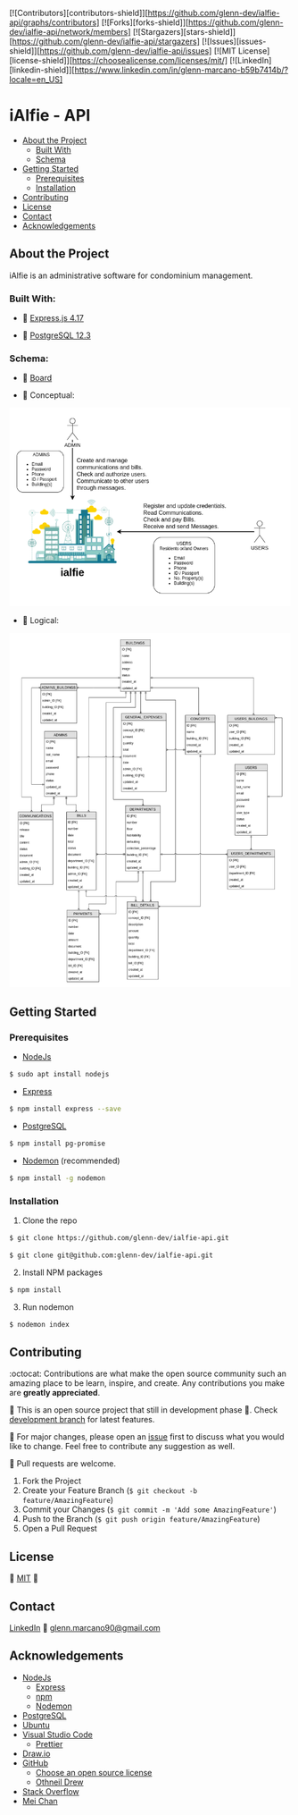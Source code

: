 [![Contributors][contributors-shield]][https://github.com/glenn-dev/ialfie-api/graphs/contributors]
[![Forks][forks-shield]][https://github.com/glenn-dev/ialfie-api/network/members]
[![Stargazers][stars-shield]][https://github.com/glenn-dev/ialfie-api/stargazers]
[![Issues][issues-shield]][https://github.com/glenn-dev/ialfie-api/issues]
[![MIT License][license-shield]][https://choosealicense.com/licenses/mit/]
[![LinkedIn][linkedin-shield]][https://www.linkedin.com/in/glenn-marcano-b59b7414b/?locale=en_US]

# iAlfie - API

* [About the Project](#about-the-project)
  * [Built With](#built-with)
  * [Schema](#built-with)
* [Getting Started](#getting-started)
  * [Prerequisites](#prerequisites)
  * [Installation](#installation)
* [Contributing](#contributing)
* [License](#license)
* [Contact](#contact)
* [Acknowledgements](#acknowledgements)


## About the Project
iAlfie is an administrative software for condominium management.

### Built With:

* :dart: [Express.js 4.17](https://expressjs.com/)

* :dart: [PostgreSQL 12.3](https://www.postgresql.org/)


### Schema:

* :pencil: [Board](https://trello.com/b/6oaUVcGI/ialfie)

* :pencil: Conceptual:

![Conceptual schema](/assets/ialfie_conceptual_model.png)

* :pencil: Logical:

![Logical schema](/assets/ialfie_logic_model.png)


## Getting Started

### Prerequisites

* [NodeJs](https://nodejs.org/en/download/package-manager/#arch-linux)
```sh
$ sudo apt install nodejs
```

* [Express](http://expressjs.com/en/starter/installing.html)
```sh
$ npm install express --save
```

* [PostgreSQL](http://expressjs.com/en/guide/database-integration.html#postgresql)
```sh
$ npm install pg-promise
```

* [Nodemon](https://www.npmjs.com/package/nodemon) (recommended)
```sh
$ npm install -g nodemon
```

### Installation

1. Clone the repo
```sh
$ git clone https://github.com/glenn-dev/ialfie-api.git
```
```sh
$ git clone git@github.com:glenn-dev/ialfie-api.git
```

2. Install NPM packages
```sh
$ npm install
```

3. Run nodemon
```sh
$ nodemon index
```


## Contributing

:octocat: Contributions are what make the open source community such an amazing place to be learn, inspire, and create. Any contributions you make are **greatly appreciated**.

:construction: This is an open source project that still in development phase :baby:. Check [development branch](https://github.com/glenn-dev/ialfie-api/tree/development) for latest features.

:wrench: For major changes, please open an [issue](https://guides.github.com/features/issues/) first to discuss what you would like to change. Feel free to contribute any suggestion as well.

:electric_plug: Pull requests are welcome. 
1. Fork the Project
2. Create your Feature Branch (`$ git checkout -b feature/AmazingFeature`)
3. Commit your Changes (`$ git commit -m 'Add some AmazingFeature'`)
4. Push to the Branch (`$ git push origin feature/AmazingFeature`)
5. Open a Pull Request


## License
:lock_with_ink_pen: [MIT](https://choosealicense.com/licenses/mit/) :space_invader:


## Contact

[LinkedIn](https://www.linkedin.com/in/glenn-marcano-b59b7414b/?locale=en_US)
:email: glenn.marcano90@gmail.com


## Acknowledgements

* [NodeJs](https://nodejs.org/en/)
  * [Express](https://expressjs.com/)
  * [npm](https://www.npmjs.com/)
  * [Nodemon](https://nodemon.io/)
* [PostgreSQL](https://www.postgresql.org/)
* [Ubuntu](https://ubuntu.com/)
* [Visual Studio Code](https://code.visualstudio.com/)
  * [Prettier](https://prettier.io/)
* [Draw.io](https://www.draw.io/)
* [GitHub](https://github.com/)
  * [Choose an open source license](https://choosealicense.com/)
  * [Othneil Drew](https://github.com/othneildrew/Best-README-Template)
* [Stack Overflow](https://stackoverflow.com/)
* [Mei Chan](https://www.linkedin.com/in/mei-ling-chan-b07a1ab7/)